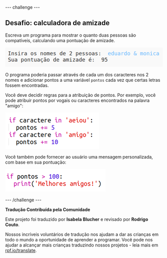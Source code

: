 --- challenge ---

## Desafio: calculadora de amizade

Escreva um programa para mostrar o quanto duas pessoas são compatíveis, calculando uma pontuação de amizade.

![captura de tela](images/messages-friends.png)

O programa poderia passar através de cada um dos caracteres nos 2 nomes e adicionar pontos a uma variável `pontos` cada vez que certas letras fossem encontradas.

Você deve decidir regras para a atribuição de pontos. Por exemplo, você pode atribuir pontos por vogais ou caracteres encontrados na palavra "amigo":

![captura de tela](images/messages-friends-code.png)

Você também pode fornecer ao usuário uma mensagem personalizada, com base em sua pontuação:

![captura de tela](images/messages-best-friends.png)

--- /challenge ---


**Tradução Contribuída pela Comunidade**

Este projeto foi traduzido por **Isabela Blucher** e revisado por **Rodrigo Couto**.

Nossos incríveis voluntários de tradução nos ajudam a dar as crianças em todo o mundo a oportunidade de aprender a programar. Você pode nos ajudar a alcançar mais crianças traduzindo nossos projetos - leia mais em [rpf.io/translate](https://rpf.io/translate).